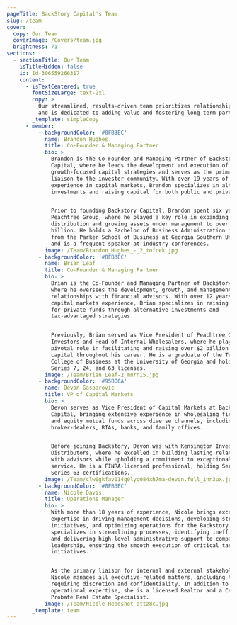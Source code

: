 ```yaml
---
pageTitle: BackStory Capital's Team
slug: /team
cover:
  copy: Our Team
  coverImage: /Covers/team.jpg
  brightness: 71
sections:
  - sectionTitle: Our Team
    isTitleHidden: false
    id: Id-306559266317
    content:
      - isTextCentered: true
        fontSizeLarge: text-2xl
        copy: >
          Our streamlined, results-driven team prioritizes relationship-building
          and is dedicated to adding value and fostering long-term partnerships.
        _template: simpleCopy
      - member:
          - backgroundColor: '#8FB3EC'
            name: Brandon Hughes
            title: Co-Founder & Managing Partner
            bio: >
              Brandon is the Co-Founder and Managing Partner of Backstory
              Capital, where he leads the development and execution of
              growth-focused capital strategies and serves as the primary
              liaison to the investor community. With over 19 years of
              experience in capital markets, Brandon specializes in alternative
              investments and raising capital for both public and private funds.


              Prior to founding Backstory Capital, Brandon spent six years at
              Peachtree Group, where he played a key role in expanding
              distribution and growing assets under management to over $4
              billion. He holds a Bachelor of Business Administration in Finance
              from the Parker School of Business at Georgia Southern University
              and is a frequent speaker at industry conferences.
            image: /Team/Brandon_Hughes_-_2_tofcek.jpg
          - backgroundColor: '#8FB3EC'
            name: Brian Leaf
            title: Co-Founder & Managing Partner
            bio: >
              Brian is the Co-Founder and Managing Partner of Backstory Capital,
              where he oversees the development, growth, and management of
              relationships with financial advisors. With over 12 years of
              capital markets experience, Brian specializes in raising capital
              for private funds through alternative investments and
              tax-advantaged strategies.


              Previously, Brian served as Vice President of Peachtree Group
              Investors and Head of Internal Wholesalers, where he played a
              pivotal role in facilitating and raising over $2 billion in
              capital throughout his career. He is a graduate of the Terry
              College of Business at the University of Georgia and holds FINRA
              Series 7, 24, and 63 licenses.
            image: /Team/Brian_Leaf-2_mnrni5.jpg
          - backgroundColor: '#95BB6A'
            name: Devon Gasparovic
            title: VP of Capital Markets
            bio: >
              Devon serves as Vice President of Capital Markets at Backstory
              Capital, bringing extensive experience in wholesaling fixed income
              and equity mutual funds across diverse channels, including
              broker-dealers, RIAs, banks, and family offices.


              Before joining Backstory, Devon was with Kensington Investment
              Distributors, where he excelled in building lasting relationships
              with advisors while upholding a commitment to exceptional customer
              service. He is a FINRA-licensed professional, holding Series 7 and
              Series 63 certifications.
            image: /Team/clw0gkfav014q0lyo084xh7ma-devon.full_inn3ux.jpg
          - backgroundColor: '#8FB3EC'
            name: Nicole Davis
            title: Operations Manager
            bio: >
              With more than 18 years of experience, Nicole brings exceptional
              expertise in driving management decisions, developing strategic
              initiatives, and optimizing operations for the Backstory team. She
              specializes in streamlining processes, identifying inefficiencies,
              and delivering high-level administrative support to company
              leadership, ensuring the smooth execution of critical tasks and
              initiatives.


              As the primary liaison for internal and external stakeholders,
              Nicole manages all executive-related matters, including those
              requiring discretion and confidentiality. In addition to her
              operational expertise, she is a licensed Realtor and a Certified
              Probate Real Estate Specialist.
            image: /Team/Nicole_Headshot_attz8c.jpg
        _template: team
---
```


